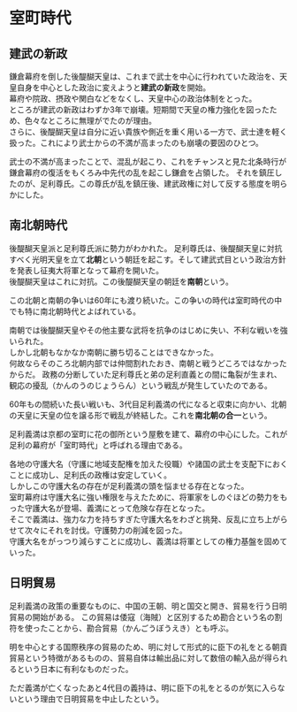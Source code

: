 # 室町時代

## 建武の新政
鎌倉幕府を倒した後醍醐天皇は、これまで武士を中心に行われていた政治を、天皇自身を中心とした政治に変えようと**建武の新政**を開始。  
幕府や院政、摂政や関白などをなくし、天皇中心の政治体制をとった。  
ところが建武の新政はわずか3年で崩壊。短期間で天皇の権力強化を図ったため、色々なところに無理がでたのが理由。  
さらに、後醍醐天皇は自分に近い貴族や側近を重く用いる一方で、武士達を軽く扱った。これにより武士からの不満が高まったのも崩壊の要因のひとつ。

武士の不満が高まったことで、混乱が起こり、これをチャンスと見た北条時行が鎌倉幕府の復活をもくろみ中先代の乱を起こし鎌倉を占領した。
それを鎮圧したのが、足利尊氏。この尊氏が乱を鎮圧後、建武政権に対して反する態度を明らかにした。

## 南北朝時代
後醍醐天皇派と足利尊氏派に勢力がわかれた。
足利尊氏は、後醍醐天皇に対抗すべく光明天皇を立て**北朝**という朝廷を起こす。そして建武式目という政治方針を発表し征夷大将軍となって幕府を開いた。  
後醍醐天皇はこれに対抗。この後醍醐天皇の朝廷を**南朝**という。  

この北朝と南朝の争いは60年にも渡り続いた。この争いの時代は室町時代の中でも特に南北朝時代とよばれている。

南朝では後醍醐天皇やその他主要な武将を抗争のはじめに失い、不利な戦いを強いられた。  
しかし北朝もなかなか南朝に勝ち切ることはできなかった。  
何故ならそのころ北朝内部では仲間割れたおき、南朝と戦うどころではなかったからだ。
政務の分断していた足利尊氏と弟の足利直義との間に亀裂が生まれ、観応の擾乱（かんのうのじょうらん）という戦乱が発生していたのである。

60年もの間続いた長い戦いも、3代目足利義満の代になると収束に向かい、北朝の天皇に天皇の位を譲る形で戦乱が終結した。これを**南北朝の合一**という。

足利義満は京都の室町に花の御所という屋敷を建て、幕府の中心にした。これが足利の幕府が「室町時代」と呼ばれる理由である。

各地の守護大名（守護に地域支配権を加えた役職）や諸国の武士を支配下におくことに成功し、足利氏の政権は安定していく。  
しかしこの守護大名の存在が足利義満の頭を悩ませる存在となった。  
室町幕府は守護大名に強い権限を与えたために、将軍家をしのぐほどの勢力をもった守護大名が登場、義満にとって危険な存在となった。  
そこで義満は、強力な力を持ちすぎた守護大名をわざと挑発、反乱に立ち上がらせて次々にそれを討伐。守護勢力の削減を図った。  
守護大名をがっつり減らすことに成功し、義満は将軍としての権力基盤を固めていった。

## 日明貿易
足利義満の政策の重要なものに、中国の王朝、明と国交と開き、貿易を行う日明貿易の開始がある。
この貿易は倭寇（海賊）と区別するため勘合という名の割符を使ったことから、勘合貿易（かんごうぼうえき）とも呼ぶ。

明を中心とする国際秩序の貿易のため、明に対して形式的に臣下の礼をとる朝貢貿易という特徴があるものの、貿易自体は輸出品に対して数倍の輸入品が得られるという日本に有利なものだった。

ただ義満が亡くなったあと4代目の義持は、明に臣下の礼をとるのが気に入らないという理由で日明貿易を中止したという。

